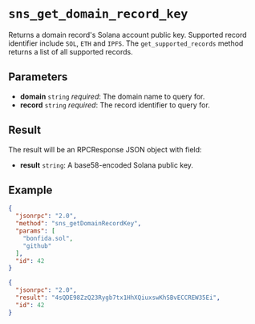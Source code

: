 # `sns_get_domain_record_key`

Returns a domain record's Solana account public key. Supported record identifier include `SOL`, `ETH` and `IPFS`. The `get_supported_records` method returns a list of all supported records.

## Parameters

- **domain** `string` *required*: The domain name to query for.
- **record** `string` *required*: The record identifier to query for.

## Result

The result will be an RPCResponse JSON object with field:

- **result** `string`: A base58-encoded Solana public key.

## Example

```json
{
  "jsonrpc": "2.0",
  "method": "sns_getDomainRecordKey",
  "params": [
    "bonfida.sol",
    "github"
  ],
  "id": 42
}
```

```json
{
  "jsonrpc": "2.0",
  "result": "4sQDE98ZzQ23Rygb7tx1HhXQiuxswKhSBvECCREW35Ei",
  "id": 42
}
```
